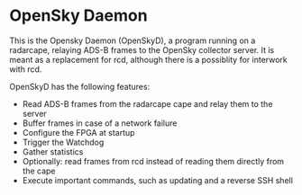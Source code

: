 # OpenSky Daemon
This is the Opensky Daemon (OpenSkyD), a program running on a radarcape,
relaying ADS-B frames to the OpenSky collector server.
It is meant as a replacement for rcd, although there is a possiblity for
interwork with rcd.

OpenSkyD has the following features:
* Read ADS-B frames from the radarcape cape and relay them to the server
* Buffer frames in case of a network failure
* Configure the FPGA at startup
* Trigger the Watchdog
* Gather statistics
* Optionally: read frames from rcd instead of reading them directly from the
  cape
* Execute important commands, such as updating and a reverse SSH shell
